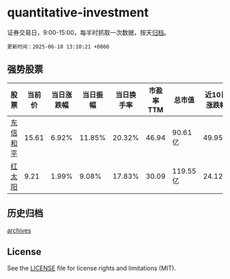 # quantitative-investment

证券交易日，9:00-15:00，每半时抓取一次数据，按天[归档](archives)。

`更新时间：2025-06-18 13:10:21 +0800`

## 强势股票

|股票|当前价|当日涨跌幅|当日振幅|当日换手率|市盈率TTM|总市值|近10日涨跌幅|
|----|----|----|----|----|----|----|----|
|[东信和平](https://xueqiu.com/S/SZ002017)|15.61|6.92%|11.85%|20.32%|46.94|90.61亿|49.95%|
|[红太阳](https://xueqiu.com/S/SZ000525)|9.21|1.99%|9.08%|17.83%|30.09|119.55亿|24.12%|

## 历史归档

[archives](archives)

## License

See the [LICENSE](LICENSE) file for license rights and limitations (MIT).